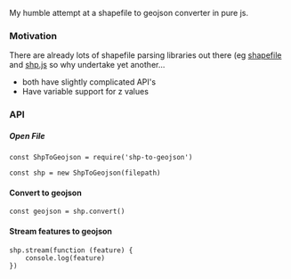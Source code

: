 My humble attempt at a shapefile to geojson converter in pure js.

### Motivation
There are already lots of shapefile parsing libraries out there (eg [shapefile](https://github.com/mbostock/shapefile) and [shp.js](https://github.com/calvinmetcalf/shapefile-js) so why undertake yet another...
- both have slightly complicated API's 
- Have variable support for z values

### API

##### Open File
````
const ShpToGeojson = require('shp-to-geojson')

const shp = new ShpToGeojson(filepath)
````

#### Convert to geojson
````
const geojson = shp.convert()
````

#### Stream features to geojson
````
shp.stream(function (feature) {
    console.log(feature)
})
````
